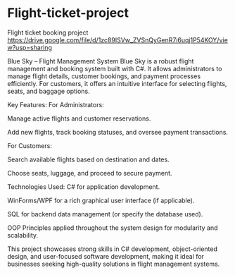 # Flight-ticket-project
Flight ticket booking project
https://drive.google.com/file/d/1zc89ISVw_ZVSnQyGenR7i6uqj1P54KOY/view?usp=sharing

Blue Sky – Flight Management System
Blue Sky is a robust flight management and booking system built with C#. It allows administrators to manage flight details, customer bookings, and payment processes efficiently. For customers, it offers an intuitive interface for selecting flights, seats, and baggage options.

Key Features:
For Administrators:

Manage active flights and customer reservations.

Add new flights, track booking statuses, and oversee payment transactions.

For Customers:

Search available flights based on destination and dates.

Choose seats, luggage, and proceed to secure payment.

Technologies Used:
C# for application development.

WinForms/WPF for a rich graphical user interface (if applicable).

SQL for backend data management (or specify the database used).

OOP Principles applied throughout the system design for modularity and scalability.

This project showcases strong skills in C# development, object-oriented design, and user-focused software development, making it ideal for businesses seeking high-quality solutions in flight management systems.


